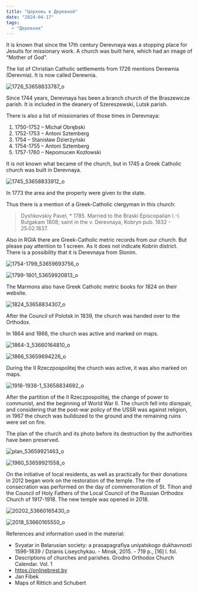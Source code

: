 ```yaml
---
title: "Церковь в Деревной"
date: "2024-04-17"
tags:
  - "Деревная"
---
```


It is known that since the 17th century Derevnaya was a stopping place for Jesuits for missionary work. A church was built here, which had an image of “Mother of God”.

The list of Christian Catholic settlements from 1726 mentions Derewnia (Derevnia). It is now called Derewnia.

![1726_53658833787_o](https://github.com/escfrpls/drochiczynpoleski/assets/125834172/d77e0bbf-ef4a-411c-8871-17c01fcdd432)

Since 1744 years, Derevnaya has been a branch church of the Braszewicze parish. It is included in the deanery of Szereszewski, Lutsk parish.

There is also a list of missionaries of those times in Derevnaya:

1. 1750-1752 – Michał Obrębski
2. 1752-1753 – Antoni Sztemberg
3. 1754 – Stanisław Dzierżyński
4. 1754-1755 – Antoni Sztemberg
5. 1757-1760 – Nepomucen Kozłowski

It is not known what became of the church, but in 1745 a Greek Catholic church was built in Derevnaya.

![1745_53658833912_o](https://github.com/escfrpls/drochiczynpoleski/assets/125834172/3e12b80c-4d0d-48f9-bb4f-0baee1577ad1)

In 1773 the area and the property were given to the state.

Thus there is a mention of a Greek-Catholic clergyman in this church:

> Dyshkovskiy Pavel, * 1785. Married to the Braski Episcopalian I.-I. Bulgakam 1808; saint in the v. Derevnaya, Kobryn pub. 1832 - 25.02.1837.

Also in RGIA there are Greek-Catholic metric records from our church. But please pay attention to 1 screen. As it does not indicate Kobrin district. There is a possibility that it is Derevnaya from Slonim.

![1754-1799_53659693756_o](https://github.com/escfrpls/drochiczynpoleski/assets/125834172/a84ada97-d08e-4daa-a913-bfab4c3c5e98)

![1799-1801_53659920813_o](https://github.com/escfrpls/drochiczynpoleski/assets/125834172/628f78ea-7afa-48a6-912c-f8c44f65a624)

The Marmons also have Greek Catholic metric books for 1824 on their website.

![1824_53658834307_o](https://github.com/escfrpls/drochiczynpoleski/assets/125834172/329df23a-54db-43b4-9ce4-bf3ae0c79d6a)

After the Council of Polotsk in 1839, the church was handed over to the Orthodox.

In 1864 and 1866, the church was active and marked on maps.

![1864-3_53660164810_o](https://github.com/escfrpls/drochiczynpoleski/assets/125834172/0700dbb6-9e78-4f15-bb7b-12b7216c17ca)

![1866_53659694226_o](https://github.com/escfrpls/drochiczynpoleski/assets/125834172/66ac7ea7-f8e2-4133-b116-56e3e90b974e)

During the II Rzeczpospolitej the church was active, it was also marked on maps.

![1918-1938-1_53658834692_o](https://github.com/escfrpls/drochiczynpoleski/assets/125834172/a6a45956-98bd-4276-8b78-91cde7f9e302)

After the partition of the II Rzeczpospolitej, the change of power to communist, and the beginning of World War II. The church fell into disrepair, and considering that the post-war policy of the USSR was against religion, in 1967 the church was bulldozed to the ground and the remaining ruins were set on fire.

The plan of the church and its photo before its destruction by the authorities have been preserved.

![plan_53659921463_o](https://github.com/escfrpls/drochiczynpoleski/assets/125834172/52c5351e-7d38-480d-88e5-eff8477fde4b)

![1960_53659921558_o](https://github.com/escfrpls/drochiczynpoleski/assets/125834172/613c2d66-722f-416c-baf5-6772115904a2)

On the initiative of local residents, as well as practically for their donations in 2012 began work on the restoration of the temple. The rite of consecration was performed on the day of commemoration of St. Tihon and the Council of Holy Fathers of the Local Council of the Russian Orthodox Church of 1917-1918. The new temple was opened in 2018.

![20202_53660165430_o](https://github.com/escfrpls/drochiczynpoleski/assets/125834172/6f2caad7-c85b-43a0-aefc-cb33d3874070)

![2018_53660165550_o](https://github.com/escfrpls/drochiczynpoleski/assets/125834172/49e48f3e-9cce-4b65-9952-344d38469a95)

References and information used in the material:

- Svyatar in Belarusian society: a prasapagrafiya uniyatskogo dukhavnosti 1596-1839 / Dzianis Liseychykau. - Minsk, 2015. - 719 p., \[16\] l. fol.
- Descriptions of churches and parishes. Grodno Orthodox Church Calendar. Vol. 1
- https://onlinebrest.by
- Jan Fibek
- Maps of Rittich and Schubert
